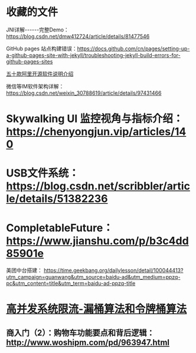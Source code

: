 # 收藏的文件

JNI详解------完整Demo：https://blog.csdn.net/dmw412724/article/details/81477546

GitHub pages 站点构建错误：https://docs.github.com/cn/pages/setting-up-a-github-pages-site-with-jekyll/troubleshooting-jekyll-build-errors-for-github-pages-sites

[五十款阿里开源软件说明介绍](https://www.cnblogs.com/lidabo/p/9087760.html)

微信等IM软件架构详解：https://blog.csdn.net/weixin_30788619/article/details/97431466

# Skywalking UI 监控视角与指标介绍：https://chenyongjun.vip/articles/140

# USB文件系统：https://blog.csdn.net/scribbler/article/details/51382236

# CompletableFuture：https://www.jianshu.com/p/b3c4dd85901e

美团中台搭建： https://time.geekbang.org/dailylesson/detail/100044413?utm_campaign=guanwang&utm_source=baidu-ad&utm_medium=ppzq-pc&utm_content=title&utm_term=baidu-ad-ppzq-title



# [高并发系统限流-漏桶算法和令牌桶算法](https://www.cnblogs.com/xuwc/p/9123078.html)

## 商入门（2）：购物车功能要点和背后逻辑：http://www.woshipm.com/pd/963947.html

